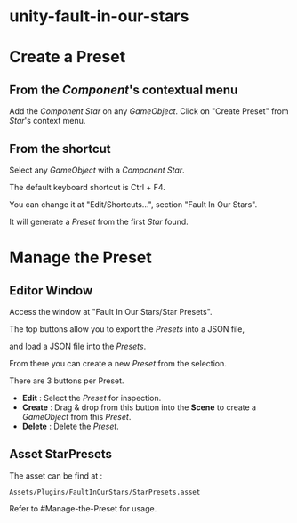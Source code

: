 # unity-fault-in-our-stars

# Create a Preset
## From the *Component*'s contextual menu
Add the *Component* *Star* on any *GameObject*.
Click on "Create Preset" from *Star*'s context menu.

## From the shortcut
Select any *GameObject* with a *Component* *Star*.

The default keyboard shortcut is Ctrl + F4.

You can change it at "Edit/Shortcuts...", section "Fault In Our Stars".

It will generate a *Preset* from the first *Star* found.

# Manage the Preset
## Editor Window
Access the window at "Fault In Our Stars/Star Presets".

The top buttons allow you to export the *Presets* into a JSON file,

and load a JSON file into the *Presets*.

From there you can create a new *Preset* from the selection.

There are 3 buttons per Preset.
- **Edit** : Select the *Preset* for inspection.
- **Create** : Drag & drop from this button into the **Scene** to create a *GameObject* from this *Preset*.
- **Delete** : Delete the *Preset*.

## Asset StarPresets
The asset can be find at :

`Assets/Plugins/FaultInOurStars/StarPresets.asset`

Refer to #Manage-the-Preset for usage.

